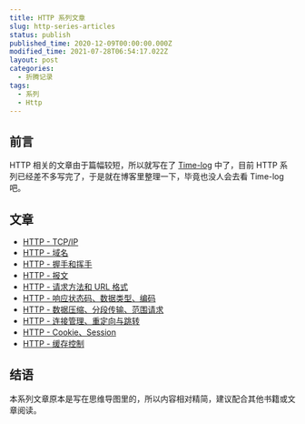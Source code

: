 ```yaml
---
title: HTTP 系列文章
slug: http-series-articles
status: publish
published_time: 2020-12-09T00:00:00.000Z
modified_time: 2021-07-28T06:54:17.022Z
layout: post
categories:
  - 折腾记录
tags:
  - 系列
  - Http
---
```


## 前言

HTTP 相关的文章由于篇幅较短，所以就写在了 [Time-log](https://log.ixk.me) 中了，目前 HTTP 系列已经差不多写完了，于是就在博客里整理一下，毕竟也没人会去看 Time-log 吧。

## 文章

- [HTTP - TCP/IP](https://log.ixk.me/http/tcp-ip.html)
- [HTTP - 域名](https://log.ixk.me/http/%E5%9F%9F%E5%90%8D.html)
- [HTTP - 握手和挥手](https://log.ixk.me/http/%E6%8F%A1%E6%89%8B%E5%92%8C%E6%8C%A5%E6%89%8B.html)
- [HTTP - 报文](https://log.ixk.me/http/%E6%8A%A5%E6%96%87.html)
- [HTTP - 请求方法和 URL 格式](https://log.ixk.me/http/%E8%AF%B7%E6%B1%82%E6%96%B9%E6%B3%95-URL%E6%A0%BC%E5%BC%8F.html)
- [HTTP - 响应状态码、数据类型、编码](https://log.ixk.me/http/%E5%93%8D%E5%BA%94%E7%8A%B6%E6%80%81%E7%A0%81-%E6%95%B0%E6%8D%AE%E7%B1%BB%E5%9E%8B-%E7%BC%96%E7%A0%81.html)
- [HTTP - 数据压缩、分段传输、范围请求](https://log.ixk.me/http/%E6%95%B0%E6%8D%AE%E5%8E%8B%E7%BC%A9-%E5%88%86%E6%AE%B5%E4%BC%A0%E8%BE%93-%E8%8C%83%E5%9B%B4%E8%AF%B7%E6%B1%82.html)
- [HTTP - 连接管理、重定向与跳转](https://log.ixk.me/http/%E8%BF%9E%E6%8E%A5%E7%AE%A1%E7%90%86-%E9%87%8D%E5%AE%9A%E5%90%91%E4%B8%8E%E8%B7%B3%E8%BD%AC.html)
- [HTTP - Cookie、Session](https://log.ixk.me/http/cookie-session.html)
- [HTTP - 缓存控制](https://log.ixk.me/http/%E7%BC%93%E5%AD%98%E6%8E%A7%E5%88%B6.html)

## 结语

本系列文章原本是写在思维导图里的，所以内容相对精简，建议配合其他书籍或文章阅读。
